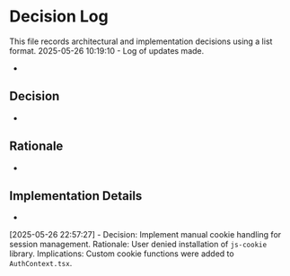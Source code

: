 # Decision Log

This file records architectural and implementation decisions using a list format.
2025-05-26 10:19:10 - Log of updates made.

-

## Decision

-

## Rationale

-

## Implementation Details

-

[2025-05-26 22:57:27] - Decision: Implement manual cookie handling for session management. Rationale: User denied installation of `js-cookie` library. Implications: Custom cookie functions were added to `AuthContext.tsx`.
